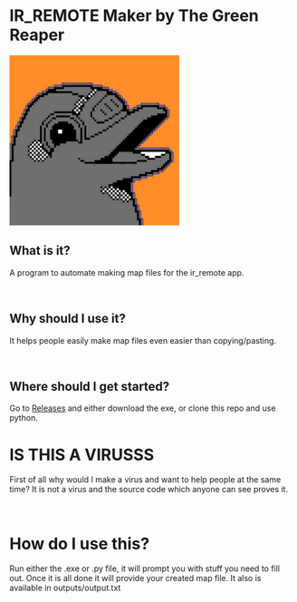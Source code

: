 <h1> IR_REMOTE Maker by The Green Reaper</h1>

<img src="source/flipper.jpg" width="300px" height="300px">
<h2> What is it?</h2>
<p> A program to automate making map files for the ir_remote app.</p>
<br>
<h2> Why should I use it?</h2>
<p>It helps people easily make map files even easier than copying/pasting.</p>
<br>
<h2>Where should I get started?</h2>
<p> Go to <a href="https://github.com/TGreenReaper/ir_remotemaker/releases/tag/app">Releases</a> and either download the exe, or clone this repo and use python.</p>
<h1> IS THIS A VIRUSSS</h1>
<p> First of all why would I make a virus and want to help people at the same time? It is not a virus and the source code which anyone can see proves it.</p>
<br>
<h1> How do I use this?</h1>
<p> Run either the .exe or .py file, it will prompt you with stuff you need to fill out. Once it is all done it will provide your created map file. It also is available in outputs/output.txt</p>
